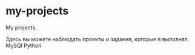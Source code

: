 # my-projects
My projects.

Здесь вы можете наблюдать проекты и задания, которые я выполнял.
MySQl
Python
